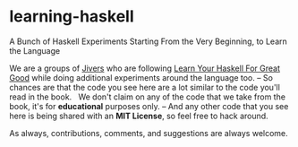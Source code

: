 learning-haskell
================

A Bunch of Haskell Experiments Starting From the Very Beginning, to Learn the Language

We are a groups of [Jivers](http://developer.jivesoftware.com/) who are following [Learn Your Haskell For Great Good](http://learnyouahaskell.com/) while doing additional experiments around the language too. &ndash; So chances are that the code you see here are a lot similar to the code you'll read in the book. &nbsp; We don't claim on any of the code that we take from the book, it's for **educational** purposes only. &ndash; And any other code that you see here is being shared with an **MIT License**, so feel free to hack around.

As always, contributions, comments, and suggestions are always welcome.
